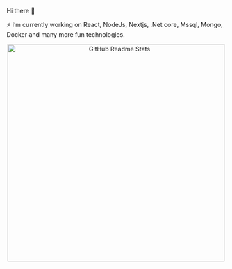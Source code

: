 Hi there 👋 

⚡ I’m currently working on React, NodeJs, Nextjs, .Net core, Mssql, Mongo, Docker and many more fun technologies.

<!--
**YilmazTasdelen/YilmazTasdelen** is a ✨ _special_ ✨ repository because its `README.md` (this file) appears on your GitHub profile.

Here are some ideas to get you started:

- 🔭 I’m currently working on ...
- 🌱 I’m currently learning ...
- 👯 I’m looking to collaborate on ...
- 🤔 I’m looking for help with ...
- 💬 Ask me about ...
- 📫 How to reach me: ...
- 😄 Pronouns: ...
- ⚡ Fun fact: ...
-->

<p align="center">
<!--<img  src="https://github-readme-stats.vercel.app/api?username=YilmazTasdelen" alt="GitHub Readme Stats" width=500px"/>-->
<img  src="https://github-readme-stats.vercel.app/api/top-langs/?username=yilmazTasdelen&hide=TeX&layout=compact" alt="GitHub Readme Stats" width=500px"/>
